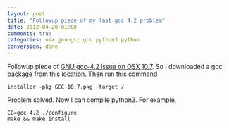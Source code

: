 ```yaml
---
layout: post
title: "Followup piece of my last gcc 4.2 problem"
date: 2012-04-28 01:08
comments: true
categories: osx gnu-gcc gcc python3 python
conversion: done
---
```



Followup piece of [GNU gcc-4.2 issue on OSX 10.7](blog/2012/04/26/p-21844435707/). So I downloaded a gcc package from [ this location](https://github.com/kennethreitz/osx-gcc-installer). Then run this command

```
installer -pkg GCC-10.7.pkg -target /
```
Problem solved. Now I can compile python3. For example,
```
CC=gcc-4.2 ./configure
make && make install
```
